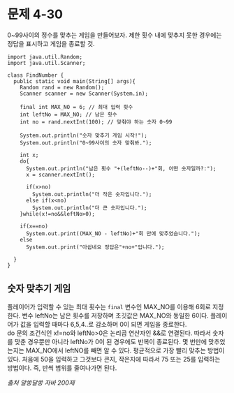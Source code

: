 # 문제 4-30

0~99사이의 정수를 맞추는 게임을 만들어보자. 제한 횟수 내에 맞추지 못한 경우에는 정답을 표시하고 게임을 종료할 것.

```
import java.util.Random;
import java.util.Scanner;

class FindNumber {
  public static void main(String[] args){
    Random rand = new Random();
    Scanner scanner = new Scanner(System.in);

    final int MAX_NO = 6; // 최대 입력 횟수
    int leftNo = MAX_NO; // 남은 횟수
    int no = rand.nextInt(100); // 맞춰야 하는 숫자 0~99

    System.out.println("숫자 맞추기 게임 시작!");
    System.out.println("0~99사이의 숫자 맞춰봐.");

    int x;
    do{
      System.out.println("남은 횟수 "+(leftNo--)+"회, 어떤 숫자일까?:");
      x = scanner.nextInt();

      if(x>no)
        System.out.println("더 작은 숫자입니다.");
      else if(x<no)
        System.out.println("더 큰 숫자입니다.");
    }while(x!=no&&leftNo>0);

    if(x==no)
      System.out.print((MAX_NO - leftNo)+"회 만에 맞추었습니다.");
    else
      System.out.print("아쉽네요 정답은"+no+"입니다.");

  }
}
```

## 숫자 맞추기 게임
플레이어가 입력할 수 있는 최대 횟수는 `final` 변수인 MAX_NO를 이용해 6회로 지정한다. 변수 leftNo는 남은 횟수를 저장하며 초깃값은 MAX_NO와 동일한 6이다. 플레이어가 값을 입력할 때마다 6,5,4..로 감소하며 0이 되면 게임을 종료한다.
<br> do 문의 조건식인 x!=no와 leftNo>0은 논리곱 연산자인 &&로 연결된다. 따라서 숫자를 맞춘 경우뿐만 아니라 leftNo가 0이 된 경우에도 반복이 종료된다. 몇 번만에 맞추었는지는 MAX_NO에서 leftNO를 빼면 알 수 있다. 평균적으로 가장 빨리 맞추는 방법이 있다. 처음에 50을 입력하고 그것보다 큰지, 작은지에 따라서 75 또는 25를 입력하는 방법이다. 즉, 반씩 범위를 줄여나가면 된다.

*출처 알쏭달쏭 자바 200제*